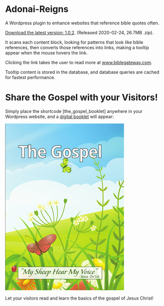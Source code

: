 # Adonai-Reigns

A Wordpress plugin to enhance websites that reference bible quotes often.

[Download the latest version: 1.0.2](https://static.adonai-reigns.life/wp/adonai-reigns.life-1.0.2.zip). (Released 2020-02-24, 26.7MB .zip).

It scans each content block, looking for patterns that look like bible references, then converts those references into links, making a tooltip appear when the mouse hovers the link.

Clicking the link takes the user to read more at www.biblegateway.com.

Tooltip content is stored in the database, and database queries are cached for fastest performance.

# Share the Gospel with your Visitors!

Simply place the shortcode [the_gospel_booklet] anywhere in your Wordpress website, and a [digital booklet](https://www.adonai-reigns.life/the-gospel) will appear:

![My sheep hear my voice](/assets/the-gospel/cover-butterfly-front.jpg?raw=true)

Let your visitors read and learn the basics of the gospel of Jesus Christ!
